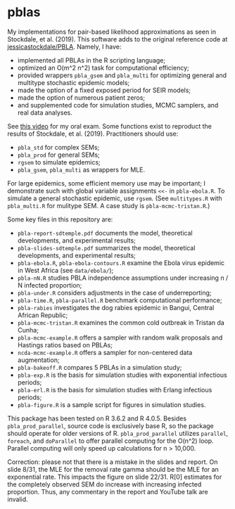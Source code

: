 # pblas
My implementations for pair-based likelihood approximations as seen in Stockdale, et al. (2019). This software adds to the original reference code at [jessicastockdale/PBLA](https://github.com/jessicastockdale/PBLA). Namely, I have:

* implemented all PBLAs in the R scripting language;
* optimized an O(m^2 n^2) task for computational efficiency;
* provided wrappers `pbla_gsem` and `pbla_multi` for optimizing general and multitype stochastic epidemic models;
* made the option of a fixed exposed period for SEIR models;
* made the option of numerous patient zeros;
* and supplemented code for simulation studies, MCMC samplers, and real data analyses.

See [this video](https://youtu.be/jv1vYEU-VNA) for my oral exam. Some functions exist to reproduct the results of Stockdale, et al. (2019). Practitioners should use:

* `pbla_std` for complex SEMs;
* `pbla_prod` for general SEMs;
* `rgsem` to simulate epidemics;
* `pbla_gsem`, `pbla_multi` as wrappers for MLE.

For large epidemics, some efficient memory use may be important; I demonstrate such with global variable assignments `<<-` in `pbla-ebola.R`. To simulate a general stochastic epidemic, use `rgsem`. (See `multitypes.R` with `pbla_multi.R` for mulitype SEM. A case study is `pbla-mcmc-tristan.R`.)

Some key files in this repository are:

* `pbla-report-sdtemple.pdf` documents the model, theoretical developments, and experimental results;
* `pbla-slides-sdtemple.pdf` summarizes the model, theoretical developments, and experimental results;
* `pbla-ebola.R`, `pbla-ebola-contours.R` examine the Ebola virus epidemic in West Africa (see `data/ebola/`);
* `pbla-nN.R` studies PBLA independence assumptions under increasing n / N infected proportion;
* `pbla-under.R` considers adjustments in the case of underreporting;
* `pbla-time.R`, `pbla-parallel.R` benchmark computational performance;
* `pbla-rabies` investigates the dog rabies epidemic in Bangui, Central African Republic; 
* `pbla-mcmc-tristan.R` examines the common cold outbreak in Tristan da Cunha;
* `pbla-mcmc-example.R` offers a sampler with random walk proposals and Hastings ratios based on PBLAs;
* `ncda-mcmc-example.R` offers a sampler for non-centered data augmentation;
* `pbla-bakeoff.R` compares 5 PBLAs in a simulation study;
* `pbla-exp.R` is the basis for simulation studies with exponential infectious periods;
* `pbla-erl.R` is the basis for simulation studies with Erlang infectious periods;
* `pbla-figure.R` is a sample script for figures in simulation studies. 

This package has been tested on R 3.6.2 and R 4.0.5. Besides `pbla_prod_parallel`, source code is exclusively base R, so the package should operate for older versions of R. `pbla_prod_parallel` utilizes `parallel`, `foreach`, and `doParallel` to offer parallel computing for the O(n^2) loop. Parallel computing will only speed up calculations for n > 10,000.

Correction: please not that there is a mistake in the slides and report. On slide 8/31, the MLE for the removal rate gamma should be the MLE for an exponential rate. This impacts the figure on slide 22/31. R[0] estimates for the completely observed SEM do increase with increasing infected proportion. Thus, any commentary in the report and YouTube talk are invalid.
